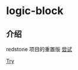 # logic-block

## 介绍

redstone 项目的重置版
[尝试](https://yyhhenry.gitee.io/logic-block)

[Try](https://yyhhenry.github.io/logic-block)

